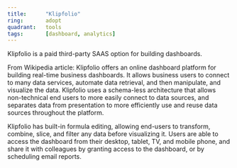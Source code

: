 ```yaml
---
title:      "Klipfolio"
ring:       adopt
quadrant:   tools
tags:       [dashboard, analytics]
---
```


Klipfolio is a paid third-party SAAS option for building dashboards.

From Wikipedia article:
Klipfolio offers an online dashboard platform for building real-time business dashboards. It allows business users to connect to many data services, automate data retrieval, and then manipulate, and visualize the data. Klipfolio uses a schema-less architecture that allows non-technical end users to more easily connect to data sources, and separates data from presentation to more efficiently use and reuse data sources throughout the platform.

Klipfolio has built-in formula editing, allowing end-users to transform, combine, slice, and filter any data before visualizing it. Users are able to access the dashboard from their desktop, tablet, TV, and mobile phone, and share it with colleagues by granting access to the dashboard, or by scheduling email reports.